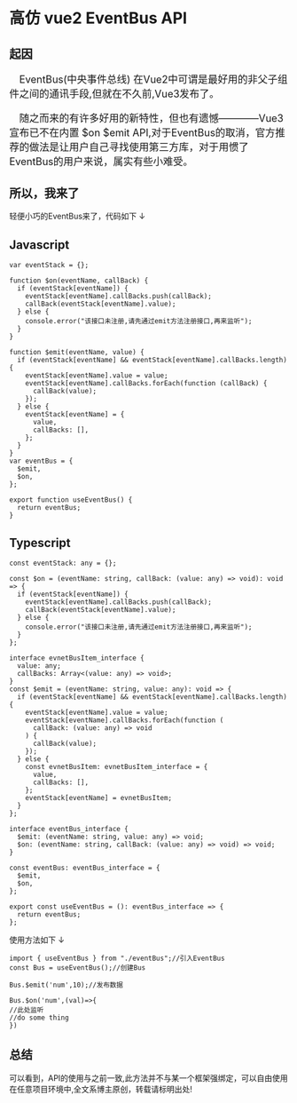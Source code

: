 <ClientOnly>
<initbg/>
</ClientOnly>

# <my-title textColor_h="rgb(51, 149, 159)" lineColor="rgb(51, 149, 159)">高仿 vue2 EventBus API</my-title>

## <my-title textColor_h="#ff0062" lineColor="#ff0062">起因</my-title>

<p style="text-indent:1em;font-size:18px;">
EventBus(中央事件总线) 在Vue2中可谓是最好用的非父子组件之间的通讯手段,但就在不久前,Vue3发布了。
</p>
<p style="text-indent:1em;font-size:18px;">
随之而来的有许多好用的新特性，但也有遗憾————Vue3宣布已不在内置 $on $emit API,对于EventBus的取消，官方推荐的做法是让用户自己寻找使用第三方库，对于用惯了EventBus的用户来说，属实有些小难受。
</p>

## <my-title textColor_h="#ff0062" lineColor="#ff0062">所以，我来了</my-title>

<tips type="info">
<template v-slot:title>
小蝣说：
</template>
轻便小巧的EventBus来了，代码如下  ↓
</tips>

## <my-title textColor_h="#00c3ff" lineColor="#00c3ff">Javascript</my-title>

```js:no-line-numbers
var eventStack = {};

function $on(eventName, callBack) {
  if (eventStack[eventName]) {
    eventStack[eventName].callBacks.push(callBack);
    callBack(eventStack[eventName].value);
  } else {
    console.error("该接口未注册,请先通过emit方法注册接口,再来监听");
  }
}

function $emit(eventName, value) {
  if (eventStack[eventName] && eventStack[eventName].callBacks.length) {
    eventStack[eventName].value = value;
    eventStack[eventName].callBacks.forEach(function (callBack) {
      callBack(value);
    });
  } else {
    eventStack[eventName] = {
      value,
      callBacks: [],
    };
  }
}
var eventBus = {
  $emit,
  $on,
};

export function useEventBus() {
  return eventBus;
}
```

## <my-title textColor_h="#09ff00" lineColor="#09ff00">Typescript</my-title>

```ts:no-line-numbers
const eventStack: any = {};

const $on = (eventName: string, callBack: (value: any) => void): void => {
  if (eventStack[eventName]) {
    eventStack[eventName].callBacks.push(callBack);
    callBack(eventStack[eventName].value);
  } else {
    console.error("该接口未注册,请先通过emit方法注册接口,再来监听");
  }
};

interface evnetBusItem_interface {
  value: any;
  callBacks: Array<(value: any) => void>;
}
const $emit = (eventName: string, value: any): void => {
  if (eventStack[eventName] && eventStack[eventName].callBacks.length) {
    eventStack[eventName].value = value;
    eventStack[eventName].callBacks.forEach(function (
      callBack: (value: any) => void
    ) {
      callBack(value);
    });
  } else {
    const evnetBusItem: evnetBusItem_interface = {
      value,
      callBacks: [],
    };
    eventStack[eventName] = evnetBusItem;
  }
};

interface eventBus_interface {
  $emit: (eventName: string, value: any) => void;
  $on: (eventName: string, callBack: (value: any) => void) => void;
}

const eventBus: eventBus_interface = {
  $emit,
  $on,
};

export const useEventBus = (): eventBus_interface => {
  return eventBus;
};
```

<tips type="success">
<template v-slot:title>
小蝣说：
</template>
使用方法如下  ↓
</tips>

```js:no-line-numbers
import { useEventBus } from "./eventBus";//引入EventBus
const Bus = useEventBus();//创建Bus

Bus.$emit('num',10);//发布数据

Bus.$on('num',(val)=>{
//此处监听
//do some thing
})

```

## <my-title textColor_h="#09ff00" lineColor="#09ff00">总结</my-title>

<tips type="warn">
<template v-slot:title>
小蝣说：
</template>
可以看到，API的使用与之前一致,此方法并不与某一个框架强绑定，可以自由使用在任意项目环境中,全文系博主原创，转载请标明出处!
</tips>
<ClientOnly>
<comment/>
</ClientOnly>

<my-code/>
